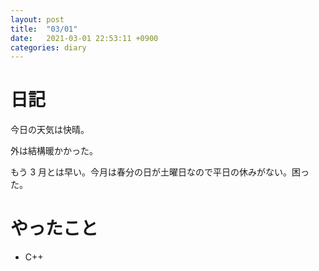 ```yaml
---
layout: post
title:  "03/01"
date:   2021-03-01 22:53:11 +0900
categories: diary
---
```

# 日記

今日の天気は快晴。

外は結構暖かかった。

もう 3 月とは早い。今月は春分の日が土曜日なので平日の休みがない。困った。

# やったこと

- C++